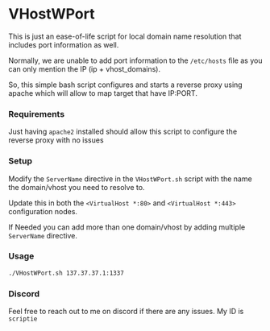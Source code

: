 # VHostWPort

This is just an ease-of-life script for local domain name resolution that includes port information as well.

Normally, we are unable to add port information to the `/etc/hosts` file as you can only mention the IP (ip + vhost_domains).

So, this simple bash script configures and starts a reverse proxy using apache which will allow to map target that have IP:PORT.

### Requirements 
Just having `apache2` installed should allow this script to configure the reverse proxy with no issues

### Setup
Modify the `ServerName` directive in the `VHostWPort.sh` script with the name the domain/vhost you need to resolve to.

Update this in both the `<VirtualHost *:80>` and `<VirtualHost *:443>` configuration nodes.

If Needed you can add more than one domain/vhost by adding multiple `ServerName` directive.

### Usage
```sh
./VHostWPort.sh 137.37.37.1:1337
```

### Discord
Feel free to reach out to me on discord if there are any issues. My ID is `scriptie`
